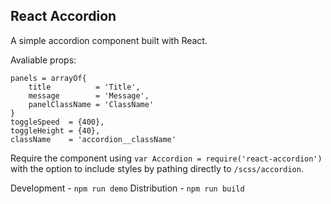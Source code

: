 React Accordion
----

A simple accordion component built with React.

Avaliable props:
```
panels = arrayOf{
    title          = 'Title',
    message        = 'Message',
    panelClassName = 'ClassName'
}
toggleSpeed  = {400},
toggleHeight = {40},
className    = 'accordion__className'
```

Require the component using `var Accordion = require('react-accordion')` with the option to include styles by pathing directly to `/scss/accordion`.

Development - `npm run demo`
Distribution - `npm run build`

